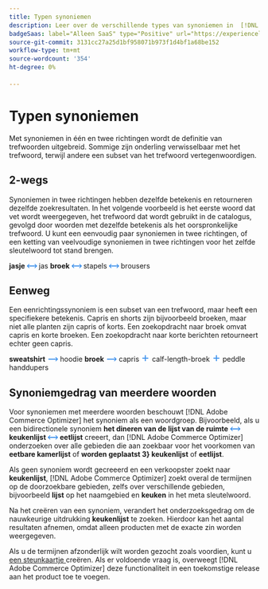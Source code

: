 ```yaml
---
title: Typen synoniemen
description: Leer over de verschillende types van synoniemen in  [!DNL Adobe Commerce Optimizer].
badgeSaas: label="Alleen SaaS" type="Positive" url="https://experienceleague.adobe.com/nl/docs/commerce/user-guides/product-solutions" tooltip="Alleen van toepassing op Adobe Commerce as a Cloud Service- en Adobe Commerce Optimizer-projecten (door Adobe beheerde SaaS-infrastructuur)."
source-git-commit: 3131cc27a25d1bf958071b973f1d4bf1a68be152
workflow-type: tm+mt
source-wordcount: '354'
ht-degree: 0%

---
```


# Typen synoniemen

Met synoniemen in één en twee richtingen wordt de definitie van trefwoorden uitgebreid. Sommige zijn onderling verwisselbaar met het trefwoord, terwijl andere een subset van het trefwoord vertegenwoordigen.

## 2-wegs

Synoniemen in twee richtingen hebben dezelfde betekenis en retourneren dezelfde zoekresultaten. In het volgende voorbeeld is het eerste woord dat vet wordt weergegeven, het trefwoord dat wordt gebruikt in de catalogus, gevolgd door woorden met dezelfde betekenis als het oorspronkelijke trefwoord. U kunt een eenvoudig paar synoniemen in twee richtingen, of een ketting van veelvoudige synoniemen in twee richtingen voor het zelfde sleutelwoord tot stand brengen.

**jasje** ![ bidirectionele selecteur ](../../assets/btn-two-way.png) jas
**broek** ![ 2-wegenkiezer ](../../assets/btn-two-way.png) stapels ![ 2-wegenkiezer ](../../assets/btn-two-way.png) brousers

## Eenweg

Een eenrichtingssynoniem is een subset van een trefwoord, maar heeft een specifiekere betekenis. Capris en shorts zijn bijvoorbeeld broeken, maar niet alle planten zijn capris of korts. Een zoekopdracht naar broek omvat capris en korte broeken. Een zoekopdracht naar korte berichten retourneert echter geen capris.

**sweatshirt** ![ Één-weg selecteur ](../../assets/btn-one-way.png) hoodie
**broek** ![ Eenwegs selecteur ](../../assets/btn-one-way.png) capris ![ Veelvoudige unidirectionele selecteur ](../../assets/btn-multiple-one-way.png) calf-length-broek ![ Veelvoudige unidirectionele selecteur ](../../assets/btn-multiple-one-way.png) peddle handdupers

## Synoniemgedrag van meerdere woorden

Voor synoniemen met meerdere woorden beschouwt [!DNL Adobe Commerce Optimizer] het synoniem als een woordgroep. Bijvoorbeeld, als u een bidirectionele synoniem **het dineren van de lijst van de ruimte** ![ 2-wegenkiezer ](../../assets/btn-two-way.png) **keukenlijst** ![ 2-wegenkiezer ](../../assets/btn-two-way.png) **eetlijst** creeert, dan [!DNL Adobe Commerce Optimizer] onderzoeken over alle gebieden die aan zoekbaar voor het voorkomen van **eetbare kamerlijst** of **worden geplaatst 3&rbrace; keukenlijst** of **eetlijst**.

Als geen synoniem wordt gecreeerd en een verkoopster zoekt naar **keukenlijst**, [!DNL Adobe Commerce Optimizer] zoekt overal de termijnen op de doorzoekbare gebieden, zelfs over verschillende gebieden, bijvoorbeeld **lijst** op het naamgebied en **keuken** in het meta sleutelwoord.

Na het creëren van een synoniem, verandert het onderzoeksgedrag om de nauwkeurige uitdrukking **keukenlijst** te zoeken. Hierdoor kan het aantal resultaten afnemen, omdat alleen producten met de exacte zin worden weergegeven.

Als u de termijnen afzonderlijk wilt worden gezocht zoals voordien, kunt u [ een steunkaartje ](https://experienceleague.adobe.com/nl/docs/commerce-knowledge-base/kb/help-center-guide/magento-help-center-user-guide) creëren. Als er voldoende vraag is, overweegt [!DNL Adobe Commerce Optimizer] deze functionaliteit in een toekomstige release aan het product toe te voegen.
